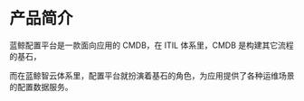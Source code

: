 # 产品简介

蓝鲸配置平台是一款面向应用的 CMDB，在 ITIL 体系里，CMDB 是构建其它流程的基石，

而在蓝鲸智云体系里，配置平台就扮演着基石的角色，为应用提供了各种运维场景的配置数据服务。
